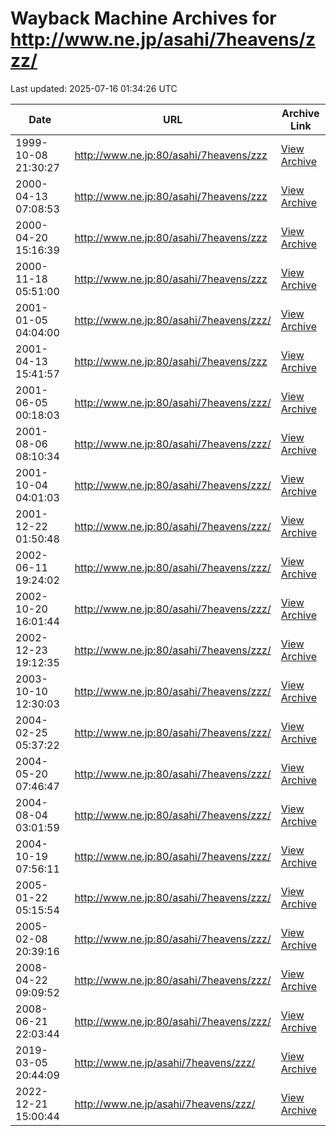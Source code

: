 # Wayback Machine Archives for http://www.ne.jp/asahi/7heavens/zzz/

Last updated: 2025-07-16 01:34:26 UTC

| Date | URL | Archive Link |
|------|-----|---------------|
| 1999-10-08 21:30:27 | http://www.ne.jp:80/asahi/7heavens/zzz | [View Archive](https://web.archive.org/web/19991008213027/http://www.ne.jp:80/asahi/7heavens/zzz) |
| 2000-04-13 07:08:53 | http://www.ne.jp:80/asahi/7heavens/zzz | [View Archive](https://web.archive.org/web/20000413070853/http://www.ne.jp:80/asahi/7heavens/zzz) |
| 2000-04-20 15:16:39 | http://www.ne.jp:80/asahi/7heavens/zzz | [View Archive](https://web.archive.org/web/20000420151639/http://www.ne.jp:80/asahi/7heavens/zzz) |
| 2000-11-18 05:51:00 | http://www.ne.jp:80/asahi/7heavens/zzz | [View Archive](https://web.archive.org/web/20001118055100/http://www.ne.jp:80/asahi/7heavens/zzz) |
| 2001-01-05 04:04:00 | http://www.ne.jp:80/asahi/7heavens/zzz/ | [View Archive](https://web.archive.org/web/20010105040400/http://www.ne.jp:80/asahi/7heavens/zzz/) |
| 2001-04-13 15:41:57 | http://www.ne.jp:80/asahi/7heavens/zzz | [View Archive](https://web.archive.org/web/20010413154157/http://www.ne.jp:80/asahi/7heavens/zzz) |
| 2001-06-05 00:18:03 | http://www.ne.jp:80/asahi/7heavens/zzz/ | [View Archive](https://web.archive.org/web/20010605001803/http://www.ne.jp:80/asahi/7heavens/zzz/) |
| 2001-08-06 08:10:34 | http://www.ne.jp:80/asahi/7heavens/zzz/ | [View Archive](https://web.archive.org/web/20010806081034/http://www.ne.jp:80/asahi/7heavens/zzz/) |
| 2001-10-04 04:01:03 | http://www.ne.jp:80/asahi/7heavens/zzz/ | [View Archive](https://web.archive.org/web/20011004040103/http://www.ne.jp:80/asahi/7heavens/zzz/) |
| 2001-12-22 01:50:48 | http://www.ne.jp:80/asahi/7heavens/zzz/ | [View Archive](https://web.archive.org/web/20011222015048/http://www.ne.jp:80/asahi/7heavens/zzz/) |
| 2002-06-11 19:24:02 | http://www.ne.jp:80/asahi/7heavens/zzz/ | [View Archive](https://web.archive.org/web/20020611192402/http://www.ne.jp:80/asahi/7heavens/zzz/) |
| 2002-10-20 16:01:44 | http://www.ne.jp:80/asahi/7heavens/zzz/ | [View Archive](https://web.archive.org/web/20021020160144/http://www.ne.jp:80/asahi/7heavens/zzz/) |
| 2002-12-23 19:12:35 | http://www.ne.jp:80/asahi/7heavens/zzz/ | [View Archive](https://web.archive.org/web/20021223191235/http://www.ne.jp:80/asahi/7heavens/zzz/) |
| 2003-10-10 12:30:03 | http://www.ne.jp:80/asahi/7heavens/zzz/ | [View Archive](https://web.archive.org/web/20031010123003/http://www.ne.jp:80/asahi/7heavens/zzz/) |
| 2004-02-25 05:37:22 | http://www.ne.jp:80/asahi/7heavens/zzz/ | [View Archive](https://web.archive.org/web/20040225053722/http://www.ne.jp:80/asahi/7heavens/zzz/) |
| 2004-05-20 07:46:47 | http://www.ne.jp:80/asahi/7heavens/zzz/ | [View Archive](https://web.archive.org/web/20040520074647/http://www.ne.jp:80/asahi/7heavens/zzz/) |
| 2004-08-04 03:01:59 | http://www.ne.jp:80/asahi/7heavens/zzz/ | [View Archive](https://web.archive.org/web/20040804030159/http://www.ne.jp:80/asahi/7heavens/zzz/) |
| 2004-10-19 07:56:11 | http://www.ne.jp:80/asahi/7heavens/zzz/ | [View Archive](https://web.archive.org/web/20041019075611/http://www.ne.jp:80/asahi/7heavens/zzz/) |
| 2005-01-22 05:15:54 | http://www.ne.jp:80/asahi/7heavens/zzz/ | [View Archive](https://web.archive.org/web/20050122051554/http://www.ne.jp:80/asahi/7heavens/zzz/) |
| 2005-02-08 20:39:16 | http://www.ne.jp:80/asahi/7heavens/zzz/ | [View Archive](https://web.archive.org/web/20050208203916/http://www.ne.jp:80/asahi/7heavens/zzz/) |
| 2008-04-22 09:09:52 | http://www.ne.jp:80/asahi/7heavens/zzz/ | [View Archive](https://web.archive.org/web/20080422090952/http://www.ne.jp:80/asahi/7heavens/zzz/) |
| 2008-06-21 22:03:44 | http://www.ne.jp:80/asahi/7heavens/zzz/ | [View Archive](https://web.archive.org/web/20080621220344/http://www.ne.jp:80/asahi/7heavens/zzz/) |
| 2019-03-05 20:44:09 | http://www.ne.jp/asahi/7heavens/zzz/ | [View Archive](https://web.archive.org/web/20190305204409/http://www.ne.jp/asahi/7heavens/zzz/) |
| 2022-12-21 15:00:44 | http://www.ne.jp/asahi/7heavens/zzz/ | [View Archive](https://web.archive.org/web/20221221150044/http://www.ne.jp/asahi/7heavens/zzz/) |
